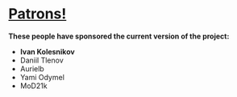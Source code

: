 # [Patrons!](https://www.patreon.com/bePatron?c=243288)
**These people have sponsored the current version of the project:**
- **Ivan Kolesnikov**
- Daniil Tlenov
- Aurielb
- Yami Odymel
- MoD21k